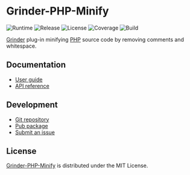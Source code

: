 # Grinder-PHP-Minify
![Runtime](https://img.shields.io/badge/dart-%3E%3D2.0-brightgreen.svg) ![Release](https://img.shields.io/pub/v/grinder_php_minify.svg) ![License](https://img.shields.io/badge/license-MIT-blue.svg) ![Coverage](https://coveralls.io/repos/github/cedx/grinder-php-minify/badge.svg) ![Build](https://travis-ci.com/cedx/grinder-php-minify.svg)

[Grinder](https://google.github.io/grinder.dart) plug-in minifying [PHP](https://secure.php.net) source code by removing comments and whitespace.

## Documentation
- [User guide](https://dev.belin.io/grinder-php-minify)
- [API reference](https://dev.belin.io/grinder-php-minify/api)

## Development
- [Git repository](https://git.belin.io/cedx/grinder-php-minify)
- [Pub package](https://pub.dartlang.org/packages/grinder_php_minify)
- [Submit an issue](https://git.belin.io/cedx/grinder-php-minify/issues)

## License
[Grinder-PHP-Minify](https://dev.belin.io/grinder-php-minify) is distributed under the MIT License.
